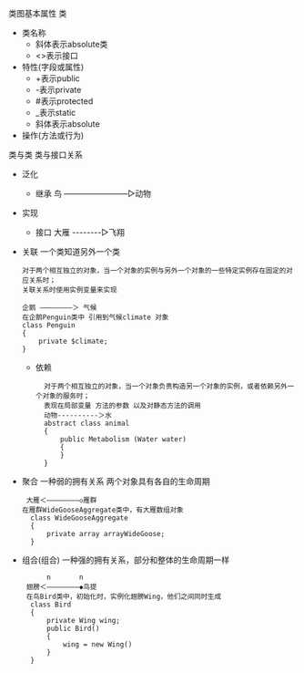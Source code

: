 类图基本属性 
类
+ 类名称
    - 斜体表示absolute类
    - <<interface>>表示接口
+ 特性(字段或属性)
    - +表示public
    - -表示private
    - #表示protected
    - _表示static
    - 斜体表示absolute
+ 操作(方法或行为)


类与类 类与接口关系

+ 泛化
    + 继承 鸟    ————————▷动物
+ 实现
    + 接口 大雁  --------▷飞翔 
    
+ 关联 一个类知道另外一个类
    ```text
    对于两个相互独立的对象，当一个对象的实例与另外一个对象的一些特定实例存在固定的对应关系时；
    关联关系时使用实例变量来实现

    企鹅 ————————＞ 气候
    在企鹅Penguin类中 引用到气候climate 对象
    class Penguin
    {
        private $climate;
    }
    ```
  + 依赖
      ```text
        对于两个相互独立的对象，当一个对象负责构造另一个对象的实例，或者依赖另外一个对象的服务时；
        表现在局部变量 方法的参数 以及对静态方法的调用
        动物----------＞水
        abstract class animal
        {
            public Metabolism (Water water)
            {
            }
        }
      ```

+ 聚合 一种弱的拥有关系 两个对象具有各自的生命周期
    ```text
     大雁＜————————◇雁群
    在雁群WideGooseAggregate类中，有大雁数组对象
      class WideGooseAggregate
      {
          private array arrayWideGoose;
      }
    ```
+ 组合(组合) 一种强的拥有关系，部分和整体的生命周期一样
    ```text
          n       n
     翅膀＜————————◆鸟提
     在鸟Bird类中，初始化时，实例化翅膀Wing，他们之间同时生成
      class Bird
      {
          private Wing wing;
          public Bird()
          {
              wing = new Wing()
          }
      }
    ```

